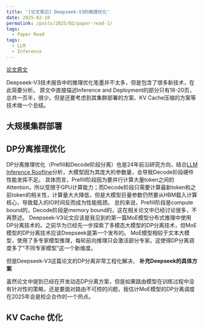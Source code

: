 ```yaml
---
title: '[论文笔记] Deepseek-V3的推理优化'
date: 2025-02-10
permalink: /posts/2025/02/paper-read-1/
tags:
  - Paper Read
tags:
  - LLM
  - Inference
---
```


[论文原文](https://arxiv.org/abs/2412.19437)

Deepseek-V3技术报告中的推理优化笔墨并不太多，但是包含了很多新技术，在此简要分析。
原文中直接描述Inference and Deployment的部分只有18-20页，总共一页半，很少。但是还要考虑到其集群部署的方案、KV Cache压缩的方案等技术做一个总结。

## 大规模集群部署




## DP分离推理优化

DP分离推理优化（Prefill和Decode阶段分离）也是24年前沿研究方向，结合[LLM Inference Roofline](https://arxiv.org/abs/2402.16363)分析，大模型因为其庞大的参数量，会导致Decode阶段硬件性能发挥不足。
具体而言，Prefill阶段因为要并行计算大量token之间的Attention，所以受限于GPU计算能力；而Decode阶段只需要计算最新token和之前token的相关性，计算量大大降低，但是大模型巨量参数仍然要从HBM载入计算核心，导致载入的IO时间反而成为性能瓶颈。
总的来说，Prefill阶段是compute bound的，Decode阶段是memory bound的，这在相关论文中已经讨论很多，不再赘述。
Deepseek-V3论文应该是我见到的第一篇MoE模型分布式推理中使用DP分离技术的。之前华为已经先一步探索了多模态大模型的DP分离技术，但MoE模型的DP分离技术应该Deepseek是第一个发布的。
MoE模型相较于文本大模型，使用了多专家模型推理，每轮前向推理只会激活部分专家。这使得DP分离调度多了“不同专家模型”这一个新维度。

但是Deepseek-V3这篇论文的DP分离非常工程化解决，
**补充Deepseek的具体方案**

虽然论文中提到已经在开发动态DP分离方案，但是如果路由模型在训练过程中没有针对性的策略，还是要面对路由不可控的问题，我估计MoE模型的DP分离调度在2025年会是校企合作的一个热点。





## KV Cache 优化





